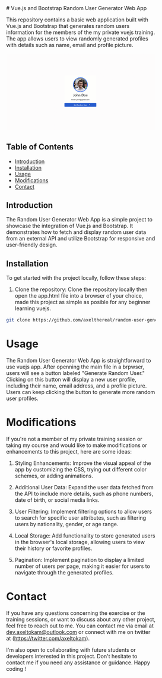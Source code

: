 <div style="width:80%">
# Vue.js and Bootstrap Random User Generator Web App

This repository contains a basic web application built with Vue.js and Bootstrap that generates random users information for the members of the my private vuejs training. The app allows users to view randomly generated profiles with details such as name, email and profile picture.

![Alt text](/resources/random-user-generator-screenshot.gif "Optional title")

## Table of Contents

- [Introduction](#introduction)
- [Installation](#installation)
- [Usage](#usage)
- [Modifications](#modifications)
- [Contact](#contact)

## Introduction

The Random User Generator Web App is a simple project to showcase the integration of Vue.js and Bootstrap. It demonstrates how to fetch and display random user data from an external API and utilize Bootstrap for responsive and user-friendly design.

## Installation

To get started with the project locally, follow these steps:

1. Clone the repository:
Clone the repository locally then open the app.html file into a browser of your choice, made this project as simple as posible for any beginner learning vuejs.

```bash
git clone https://github.com/axelthereal/random-user-generator-demo.git
```

# Usage

The Random User Generator Web App is straightforward to use vuejs app. After openning the main file in a brpwser, users will see a button labeled "Generate Random User." Clicking on this button will display a new user profile, including their name, email address, and a profile picture. Users can keep clicking the button to generate more random user profiles.


# Modifications

If you're not a member of my private training session or taking my course and would like to make modifications or enhancements to this project, here are some ideas:

1. Styling Enhancements: Improve the visual appeal of the app by customizing the CSS, trying out different color schemes, or adding animations.

2. Additional User Data: Expand the user data fetched from the API to include more details, such as phone numbers, date of birth, or social media links.

3. User Filtering: Implement filtering options to allow users to search for specific user attributes, such as filtering users by nationality, gender, or age range.

4. Local Storage: Add functionality to store generated users in the browser's local storage, allowing users to view their history or favorite profiles.

5. Pagination: Implement pagination to display a limited number of users per page, making it easier for users to navigate through the generated profiles.


# Contact
If you have any questions concerning the exercise or the training sessions, or want to discuss about any other project, feel free to reach out to me. You can contact me via email at dev.axeltokam@outlook.com or connect with me on twitter at (https://twitter.com/axeltokam).

I'm also open to collaborating with future students or developers interested in this project. Don't hesitate to contact me if you need any assistance or guidance. Happy coding !
</div>
